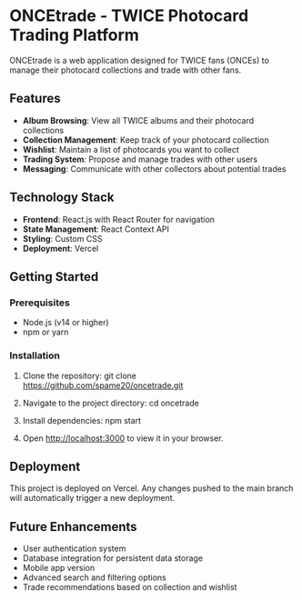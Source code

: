# ONCEtrade - TWICE Photocard Trading Platform

ONCEtrade is a web application designed for TWICE fans (ONCEs) to manage their photocard collections and trade with other fans.

## Features

- **Album Browsing**: View all TWICE albums and their photocard collections
- **Collection Management**: Keep track of your photocard collection
- **Wishlist**: Maintain a list of photocards you want to collect
- **Trading System**: Propose and manage trades with other users
- **Messaging**: Communicate with other collectors about potential trades

## Technology Stack

- **Frontend**: React.js with React Router for navigation
- **State Management**: React Context API
- **Styling**: Custom CSS
- **Deployment**: Vercel

## Getting Started

### Prerequisites

- Node.js (v14 or higher)
- npm or yarn

### Installation

1. Clone the repository:
git clone https://github.com/spame20/oncetrade.git
2. Navigate to the project directory: cd oncetrade
3. Install dependencies:
npm start

5. Open [http://localhost:3000](http://localhost:3000)  to view it in your browser.

## Deployment

This project is deployed on Vercel. Any changes pushed to the main branch will automatically trigger a new deployment.

## Future Enhancements

- User authentication system
- Database integration for persistent data storage
- Mobile app version
- Advanced search and filtering options
- Trade recommendations based on collection and wishlist